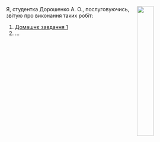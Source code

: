 <html>
<meta charset="UTF-8"/>
<script>
whoami="Дорошенко Ангеліна Олександрівна";
</script>
<title>Персональна сторінка студента</title>
<body>
<img src="me.png" width="30%" align="right"/>
Я, студентка Дорошенко А. О., послуговуючись, звітую про виконання таких робіт:
<ol>

<li><a href="index.html" target="_blank">Домашнє завдання 1</a></li>
<li>...</li>

</ol>

</body>
</html>
